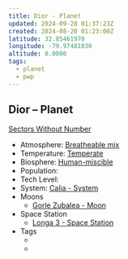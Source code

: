 ```yaml
---
title: Dior - Planet
updated: 2024-09-28 01:37:23Z
created: 2024-08-20 01:23:00Z
latitude: 32.85461970
longitude: -79.97481030
altitude: 0.0000
tags:
  - planet
  - pwp
---
```


## Dior &ndash; Planet

[Sectors Without Number](https://sectorswithoutnumber.com/sector/bfDcBzTtgpeyLUfwzjio/planet/xEYUiIUyimHizn9a4XTH)

- Atmosphere: [Breatheable mix](../../../Gaming/StarsWithoutNumber/Breatheable%20Mix.md)
- Temperature: [Temperate](../../../Gaming/StarsWithoutNumber/Temperate.md)
- Biosphere: [Human-miscible](../../../Gaming/StarsWithoutNumber/Human-Miscible.md)
- Population: [](STARS%20WITHOUT%20NUMBER,%20FREE%20EDITION%20-%20obsidian.md#Population%20Sizes|Fewer%20Than%20a%20Million%20Inhabitants)
- Tech Level: [](STARS%20WITHOUT%20NUMBER,%20FREE%20EDITION%20-%20obsidian.md#Planetary%20Tech%20Levels|TL3)
- System: [Calia - System](Calia%20-%20System.md)
- Moons
   - [Gorle Zubalea - Moon](Gorle%20Zubalea%20-%20Moon.md)
- Space Station
   - [Longa 3 - Space Station](Longa%203%20-%20Space%20Station.md)
- Tags
   - [](STARS%20WITHOUT%20NUMBER,%20FREE%20EDITION%20-%20obsidian.md#Local%20Specialty|Local%20Specialty)
   - [](STARS%20WITHOUT%20NUMBER,%20FREE%20EDITION%20-%20obsidian.md#Shackled%20World|Shackled%20World)

